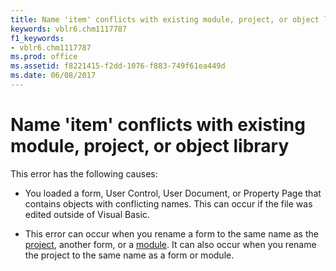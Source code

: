 ```yaml
---
title: Name 'item' conflicts with existing module, project, or object library
keywords: vblr6.chm1117787
f1_keywords:
- vblr6.chm1117787
ms.prod: office
ms.assetid: f8221415-f2dd-1076-f883-749f61ea449d
ms.date: 06/08/2017
---
```



# Name 'item' conflicts with existing module, project, or object library

This error has the following causes:



- You loaded a form, User Control, User Document, or Property Page that contains objects with conflicting names. This can occur if the file was edited outside of Visual Basic.
    
- This error can occur when you rename a form to the same name as the [project](../../Glossary/vbe-glossary.md), another form, or a [module](../../Glossary/vbe-glossary.md). It can also occur when you rename the project to the same name as a form or module.
    


